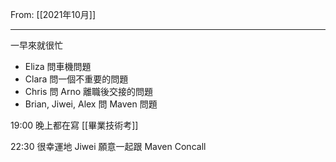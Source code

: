 From: [[2021年10月]]

---

一早來就很忙
* Eliza 問車機問題
* Clara 問一個不重要的問題
* Chris 問 Arno 離職後交接的問題
* Brian, Jiwei, Alex 問 Maven 問題

19:00 晚上都在寫 [[畢業技術考]]

22:30 很幸運地 Jiwei 願意一起跟 Maven Concall 
